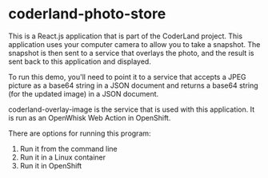 # coderland-photo-store

This is a React.js application that is part of the CoderLand project. This application uses your computer camera to allow you to take a snapshot. The snapshot is then sent to a service that overlays the photo, and the result is sent back to this application and displayed.

To run this demo, you'll need to point it to a service that accepts a JPEG picture as a base64 string in a JSON document and returns a base64 string (for the updated image) in a JSON document.

coderland-overlay-image is the service that is used with this application. It is run as an OpenWhisk Web Action in OpenShift.

There are options for running this program:

1. Run it from the command line
2. Run it in a Linux container
3. Run it in OpenShift

